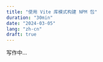 ```yaml
---
title: "使用 Vite 库模式构建 NPM 包"
duration: "30min"
date: "2024-03-05"
lang: "zh-cn"
draft: true
---
```


写作中...
